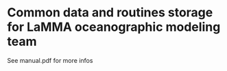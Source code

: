 # Common data and routines storage for LaMMA oceanographic modeling team

See manual.pdf for more infos
